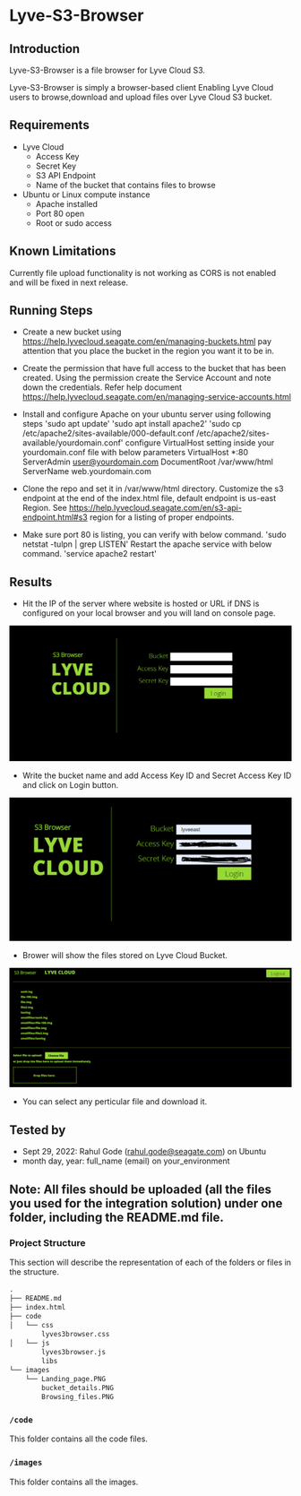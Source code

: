 # Lyve-S3-Browser

## Introduction
Lyve-S3-Browser is a file browser for Lyve Cloud S3.
 
Lyve-S3-Browser is simply a browser-based client
Enabling Lyve Cloud users to browse,download and upload files over Lyve Cloud S3 bucket.


## Requirements
* Lyve Cloud
  * Access Key
  * Secret Key
  * S3 API Endpoint
  * Name of the bucket that contains files to browse
* Ubuntu or Linux compute instance
  * Apache installed
  * Port 80 open
  * Root or sudo access

## Known Limitations 
Currently file upload functionality is not working as CORS is not enabled and will be fixed in next release.

## Running Steps
 - Create a new bucket using https://help.lyvecloud.seagate.com/en/managing-buckets.html
   pay attention that you place the bucket in the region you want it to be in.

 - Create the permission that have full access to the bucket that has been created.
   Using the permission create the Service Account and note down the credentials.
   Refer help document https://help.lyvecloud.seagate.com/en/managing-service-accounts.html

 - Install and configure Apache on your ubuntu server using following steps
	'sudo apt update'
	'sudo apt install apache2'
	'sudo cp /etc/apache2/sites-available/000-default.conf /etc/apache2/sites-available/yourdomain.conf'
	configure VirtualHost setting inside your yourdomain.conf file with below parameters
	VirtualHost *:80
	ServerAdmin user@yourdomain.com
	DocumentRoot /var/www/html
	ServerName web.yourdomain.com

 - Clone the repo and set it in /var/www/html directory.
   Customize the s3 endpoint at the end of the index.html file, default endpoint is us-east Region.
   See https://help.lyvecloud.seagate.com/en/s3-api-endpoint.html#s3 region for a listing of proper endpoints.

 - Make sure port 80 is listing, you can verify with below command.
	'sudo netstat -tulpn | grep LISTEN'
   Restart the apache service with below command.
        'service apache2 restart'


## Results 
 - Hit the IP of the server where website is hosted or URL if DNS is configured on your local browser and you will land on console page.
<p style="text-align:left"><img alt="Console page" src="images/Landing_page.PNG" width="600"/></p>

 - Write the bucket name and add Access Key ID and Secret Access Key ID and click on Login button.
<p style="text-align:left"><img alt="Enter the details" src="images/bucket_details.PNG" width="600"/></p>

 - Brower will show the files stored on Lyve Cloud Bucket.
<p style="text-align:left"><img alt="Browse the Files" src="images/Browsing_files.PNG" width="600"/></p>

 - You can select any perticular file and download it.


## Tested by
* Sept 29, 2022: Rahul Gode (rahul.gode@seagate.com) on Ubuntu
* month day, year: full_name (email) on your_environment

## **Note:** All files should be uploaded (all the files you used for the integration solution) under one folder, including the README.md file. 
### Project Structure

This section will describe the representation of each of the folders or files in the structure.
```
.
├── README.md
├── index.html
├── code
│   └── css
        lyves3browser.css
│   └── js
        lyves3browser.js
        libs
└── images
    └── Landing_page.PNG
        bucket_details.PNG
        Browsing_files.PNG
```

### `/code`
This folder contains all the code files.

### `/images`
This folder contains all the images.
